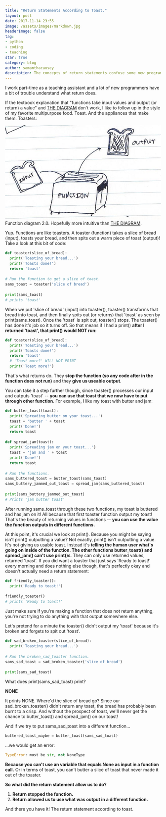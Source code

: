```yaml
---
title: "Return Statements According to Toast."
layout: post
date: 2017-11-14 23:55
image: /assets/images/markdown.jpg
headerImage: false
tag:
- python
- coding
- teaching
star: true
category: blog
author: samanthacausey
description: The concepts of return statements confuse some new programmers, but explaining it via toasters and toast seems to help!
---
```

I work part-time as a teaching assistant and a lot of new programmers have a bit of trouble understand what return does.

If the textbook explanation that "functions take input values and output (or return) a value" and <a href="http://upload.wikimedia.org/wikipedia/commons/thumb/3/3b/Function_machine2.svg/440px-Function_machine2.svg.png">THE DIAGRAM</a> don't work, I like to follow up in the style of my favorite multipurpose food. Toast. And the appliances that make them. Toasters:

<img src="../assets/images/toasterFunctionDiagram.jpg" />
<figcaption>Function diagram 2.0. Hopefully more intuitive than <a href="http://upload.wikimedia.org/wikipedia/commons/thumb/3/3b/Function_machine2.svg/440px-Function_machine2.svg.png">THE DIAGRAM</a>.</figcaption>

Yup. Functions are like toasters. A toaster (function) takes a slice of bread (input), toasts your bread, and then spits out a warm piece of toast (output)! Take a look at this bit of code:

```python
def toaster(slice_of_bread):
  print('Toasting your bread...')
  print('Toasts done!')
  return 'toast'

# Run the function to get a slice of toast.
sams_toast = toaster('slice of bread')

print(sams_toast)
# prints 'toast'
```

When we put 'slice of bread' (input) into toaster(), toaster() transforms that bread into toast, and then finally spits out (or returns) that 'toast' as seen by print(sams_toast). Once the 'toast' is spit out, toaster() stops. The toaster() has done it's job so it turns off. So that means if I had a print() **after I returned 'toast', that print() would NOT run**:

```python
def toaster(slice_of_bread):
  print('Toasting your bread...')
  print('Toasts done!')
  return 'toast'
  # 'Toast more?' WILL NOT PRINT
  print('Toast more?')
```

That's what returns do. They **stop the function (so any code after in the function does not run)** and they **give us useable output**.

You can take it a step further though, since toaster() processes our input and outputs 'toast' -- **you can use that toast that we now have to put through other function**. For example, I like my toast with butter and jam:

```python
def butter_toast(toast):
  print('Spreading butter on your toast...')
  toast = 'butter ' + toast
  print('Done!')
  return toast

def spread_jam(toast):
  print('Spreading jam on your toast...')
  toast = 'jam and ' + toast
  print('Done!')
  return toast

# Run the functions.
sams_buttered_toast = butter_toast(sams_toast)
sams_buttery_jammed_out_toast = spread_jam(sams_buttered_toast)

print(sams_buttery_jammed_out_toast)
# Prints 'jam butter toast'
```

After running sams_toast through these two functions, my toast is buttered and has jam on it! All because that first toaster function output my toast! That's the beauty of returning values in functions -- **you can use the value the function outputs in different functions.**

At this point, it's crucial we look at print(). Because you might be saying isn't print() outputting a value? Not exactly, print() isn't outputting a value. It's not giving us usable toast. Instead it's **telling the human user what's going on inside of the function. The other functions butter_toast() and spread_jam() can't use print()s**. They can only use returned values, returned 'toast'. If you did want a toaster that just says 'Ready to toast!' every morning and does nothing else though, that's perfectly okay and doesn't actually need a return statement:

```python
def friendly_toaster():
  print('Ready to toast!')

friendly_toaster()
# prints 'Ready to toast!'
```

Just make sure if you're making a function that does not return anything, you're not trying to do anything with that output somewhere else.

Let's pretend for a minute the toaster() didn't output my 'toast' because it's broken and forgets to spit out 'toast'.

```python
def sad_broken_toaster(slice_of_bread):
  print('Toasting your bread...')

# Run the broken_sad_toaster function.
sams_sad_toast = sad_broken_toaster('slice of bread')

print(sams_sad_toast)
```

What does print(sams_sad_toast) print?

**NONE**

It prints NONE. Where'd the slice of bread go? Since our sad_broken_toaster() didn't return any toast, the bread has probably been burnt to a crisp. And without the prospect of toast, we'll never get the chance to butter_toast() and spread_jam() on our toast!

And if we try to put sams_sad_toast into a different function...

```python
buttered_toast_maybe = butter_toast(sams_sad_toast)
```

...we would get an error:

```python
TypeError: must be str, not NoneType
```

**Because you can't use an variable that equals None as input in a function call.** Or in terms of toast, you can't butter a slice of toast that never made it out of the toaster.

**So what did the return statement allow us to do?**

1. **Return stopped the function.**
2. **Return allowed us to use what was output in a different function.**

And there you have it! The return statement according to toast.
